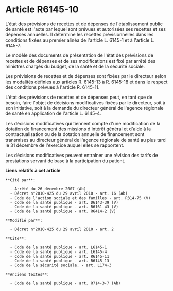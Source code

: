 # Article R6145-10

L'état des prévisions de recettes et de dépenses de l'établissement public de santé est l'acte par lequel sont prévues et
autorisées ses recettes et ses dépenses annuelles. Il détermine les recettes prévisionnelles dans les conditions fixées au
premier alinéa de l'article L. 6145-1 et à l'article L. 6145-7. 

Le modèle des documents de présentation de l'état des prévisions de recettes et de dépenses et de ses modifications est fixé
par arrêté des ministres chargés du budget, de la santé et de la sécurité sociale. 

Les prévisions de recettes et de dépenses sont fixées par le directeur selon les modalités définies aux articles R. 6145-13 à
R. 6145-18 et dans le respect des conditions prévues à l'article R. 6145-11.

L'état des prévisions de recettes et de dépenses peut, en tant que de besoin, faire l'objet de décisions modificatives fixées
par le directeur, soit à son initiative, soit à la demande du directeur général de l'agence régionale de santé en application
de l'article L. 6145-4.

Les décisions modificatives qui tiennent compte d'une modification de la dotation de financement des missions d'intérêt
général et d'aide à la contractualisation ou de la dotation annuelle de financement sont transmises au directeur général de
l'agence régionale de santé au plus tard le 31 décembre de l'exercice auquel elles se rapportent. 

Les décisions modificatives peuvent entraîner une révision des tarifs de prestations servant de base à la participation du
patient.

**Liens relatifs à cet article**

	**Cité par**:

	  - Arrêté du 26 décembre 2007 (Ab)
	  - Décret n°2010-425 du 29 avril 2010 - art. 16 (Ab)
	  - Code de l'action sociale et des familles - art. R314-75 (V)
	  - Code de la santé publique - art. D6143-39 (V)
	  - Code de la santé publique - art. R6161-43 (V)
	  - Code de la santé publique - art. R6414-2 (V)

	**Modifié par**:

	  - Décret n°2010-425 du 29 avril 2010 - art. 2

	**Cite**:

	  - Code de la santé publique - art. L6145-1
	  - Code de la santé publique - art. L6145-4
	  - Code de la santé publique - art. R6145-11
	  - Code de la santé publique - art. R6145-13
	  - Code de la sécurité sociale. - art. L174-3

	**Anciens textes**:

	  - Code de la santé publique - art. R714-3-7 (Ab)

